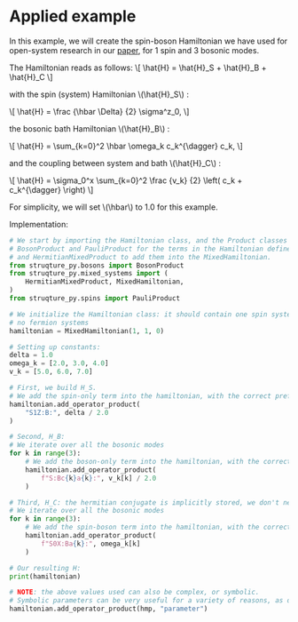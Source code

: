 # Applied example

In this example, we will create the spin-boson Hamiltonian we have used for open-system research in our [paper](https://arxiv.org/abs/2210.12138), for 1 spin and 3 bosonic modes.

The Hamiltonian reads as follows:
\\[
    \hat{H} = \hat{H}_S + \hat{H}_B + \hat{H}_C
\\]

with the spin (system) Hamiltonian \\(\hat{H}_S\\) :

\\[
    \hat{H} = \frac {\hbar \Delta} {2} \sigma^z_0,
\\]

the bosonic bath Hamiltonian \\(\hat{H}_B\\) :

\\[ 
    \hat{H} = \sum_{k=0}^2 \hbar \omega_k c_k^{\dagger} c_k,
\\]

and the coupling between system and bath \\(\hat{H}_C\\) :

\\[ 
    \hat{H} = \sigma_0^x \sum_{k=0}^2 \frac {v_k} {2} \left( c_k + c_k^{\dagger} \right)
\\]

For simplicity, we will set \\(\hbar\\) to 1.0 for this example.

Implementation:
```python
# We start by importing the Hamiltonian class, and the Product classes we will need:
# BosonProduct and PauliProduct for the terms in the Hamiltonian defined above,
# and HermitianMixedProduct to add them into the MixedHamiltonian.
from struqture_py.bosons import BosonProduct
from struqture_py.mixed_systems import (
    HermitianMixedProduct, MixedHamiltonian,
)
from struqture_py.spins import PauliProduct

# We initialize the Hamiltonian class: it should contain one spin system and one boson system, but
# no fermion systems
hamiltonian = MixedHamiltonian(1, 1, 0)

# Setting up constants:
delta = 1.0
omega_k = [2.0, 3.0, 4.0]
v_k = [5.0, 6.0, 7.0]

# First, we build H_S.
# We add the spin-only term into the hamiltonian, with the correct prefactor
hamiltonian.add_operator_product(
    "S1Z:B:", delta / 2.0
)

# Second, H_B:
# We iterate over all the bosonic modes
for k in range(3):
    # We add the boson-only term into the hamiltonian, with the correct prefactor
    hamiltonian.add_operator_product(
        f"S:Bc{k}a{k}:", v_k[k] / 2.0
    )

# Third, H_C: the hermitian conjugate is implicitly stored, we don't need to add it manually
# We iterate over all the bosonic modes
for k in range(3):
    # We add the spin-boson term into the hamiltonian, with the correct prefactor
    hamiltonian.add_operator_product(
        f"S0X:Ba{k}:", omega_k[k]
    )

# Our resulting H:
print(hamiltonian)

# NOTE: the above values used can also be complex, or symbolic.
# Symbolic parameters can be very useful for a variety of reasons, as detailed in the introduction. 
hamiltonian.add_operator_product(hmp, "parameter")
```
